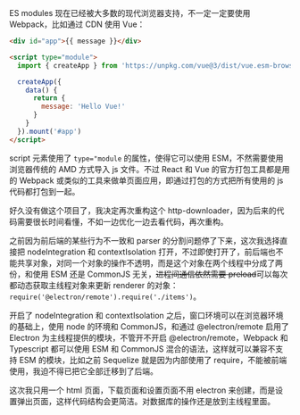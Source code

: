 ES modules 现在已经被大多数的现代浏览器支持，不一定一定要使用 Webpack，比如通过 CDN 使用 Vue：

```html
<div id="app">{{ message }}</div>

<script type="module">
  import { createApp } from 'https://unpkg.com/vue@3/dist/vue.esm-browser.js'

  createApp({
    data() {
      return {
        message: 'Hello Vue!'
      }
    }
  }).mount('#app')
</script>
```

script 元素使用了 `type="module` 的属性，使得它可以使用 ESM，不然需要使用浏览器传统的 AMD 方式导入 js 文件。不过 React 和 Vue 的官方打包工具都是用的 Webpack 或类似的工具来做单页面应用，即通过打包的方式把所有使用的 js 代码都打包到一起。

好久没有做这个项目了，我决定再次重构这个 http-downloader，因为后来的代码需要很长时间看懂，不如一边优化一边去看代码，再次重构。

之前因为前后端的某些行为不一致和 parser 的分割问题停了下来，这次我选择直接把 nodeIntegration 和 contextIsolation 打开，不过即使打开了，前后端也不能共享对象，对同一个对象的操作不透明，而是这个对象在两个线程中分成了两份，和使用 ESM 还是 CommonJS 无关，~~进程间通信依然需要 preload~~可以每次都动态获取主线程对象来更新 renderer 的对象：`require('@electron/remote').require('./items')`。

开启了 nodeIntegration 和 contextIsolation 之后，窗口环境可以在浏览器环境的基础上，使用 node 的环境和 CommonJS，和通过 @electron/remote 启用了 Electron 为主线程提供的模块，不管开不开启 @electron/remote，Webpack 和 Typescript 都可以使用 ESM 和 CommonJS 混合的语法，这样就可以兼容不支持 ESM 的模块，比如之前 Sequelize 就是因为内部使用了 require，不能被前端使用，我迫不得已把它全部迁移到了后端。

这次我只用一个 html 页面，下载页面和设置页面不用 electron 来创建，而是设置弹出页面，这样代码结构会更简洁。对数据库的操作还是放到主线程里面。